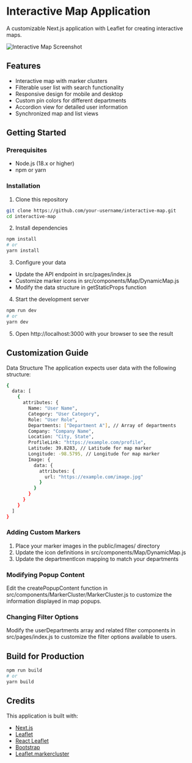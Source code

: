 # Interactive Map Application

A customizable Next.js application with Leaflet for creating interactive maps.

![Interactive Map Screenshot](/Screenshot.png)

## Features

- Interactive map with marker clusters
- Filterable user list with search functionality
- Responsive design for mobile and desktop
- Custom pin colors for different departments
- Accordion view for detailed user information
- Synchronized map and list views

## Getting Started

### Prerequisites

- Node.js (18.x or higher)
- npm or yarn

### Installation

1. Clone this repository

```bash
git clone https://github.com/your-username/interactive-map.git
cd interactive-map
```

2. Install dependencies

```bash
npm install
# or
yarn install
```

3. Configure your data

- Update the API endpoint in src/pages/index.js
- Customize marker icons in src/components/Map/DynamicMap.js
- Modify the data structure in getStaticProps function

4. Start the development server

```bash
npm run dev
# or
yarn dev
```

5. Open http://localhost:3000 with your browser to see the result

## Customization Guide

Data Structure
The application expects user data with the following structure:

```bash
{
  data: [
    {
      attributes: {
        Name: "User Name",
        Category: "User Category",
        Role: "User Role",
        Departments: ["Department A"], // Array of departments
        Company: "Company Name",
        Location: "City, State",
        ProfileLink: "https://example.com/profile",
        Latitude: 39.8283, // Latitude for map marker
        Longitude: -98.5795, // Longitude for map marker
        Image: {
          data: {
            attributes: {
              url: "https://example.com/image.jpg"
            }
          }
        }
      }
    }
  ]
}
```

### Adding Custom Markers

1. Place your marker images in the public/images/ directory
2. Update the icon definitions in src/components/Map/DynamicMap.js
3. Update the departmentIcon mapping to match your departments

### Modifying Popup Content

Edit the createPopupContent function in src/components/MarkerCluster/MarkerCluster.js to customize the information displayed in map popups.

### Changing Filter Options

Modify the userDepartments array and related filter components in src/pages/index.js to customize the filter options available to users.

## Build for Production

```bash
npm run build
# or
yarn build
```

## Credits

This application is built with:

- [Next.js](https://nextjs.org/)
- [Leaflet](https://leafletjs.com/)
- [React Leaflet](https://react-leaflet.js.org)
- [Bootstrap](https://getbootstrap.com/)
- [Leaflet.markercluster](https://github.com/Leaflet/Leaflet.markercluster)
